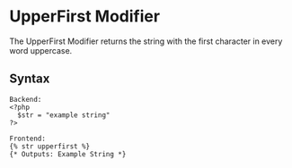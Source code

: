 UpperFirst Modifier
==================
The UpperFirst Modifier returns the string with the first character in every word uppercase.

Syntax
--------------
```
Backend:
<?php
  $str = "example string"
?>

Frontend:
{% str upperfirst %}
{* Outputs: Example String *}
```